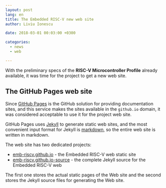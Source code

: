 ```yaml
---
layout: post
lang: en
title: The Embedded RISC-V new web site
author: Liviu Ionescu

date: 2018-03-01 00:03:00 +0300

categories:
  - news
  - web

---
```


With the preliminary specs of the **RISC-V Microcontroller Profile** already available, it was time for the project to get a new web site.

## The GitHub Pages web site

Since [GitHub Pages](https://pages.github.com) is the GitHub solution for providing documentation sites, and this service makes the sites available in the `github.io` domain, it was considered acceptable to use it for the project web site.

GitHub Pages uses [Jekyll](http://jekyllrb.com) to generate static web sites, and the most convenient input format for Jekyll is [markdown](http://daringfireball.net/projects/markdown/syntax), so the entire web site is written in markdown.

The web site has two dedicated projects:

* [emb-riscv.github.io](https://github.com/emb-riscv/emb-riscv.github.io) - the Embedded RISC-V web static site
* [emb-riscv.github.io-source](https://github.com/emb-riscv/emb-riscv.github.io-source) - the complete Jekyll source for the Embedded RISC-V web

The first one stores the actual static pages of the Web site and the second stores the Jekyll source files for generating the Web site.

